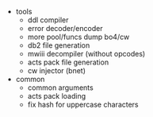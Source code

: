 - tools
  - ddl compiler
  - error decoder/encoder
  - more pool/funcs dump bo4/cw
  - db2 file generation
  - mwiii decompiler (without opcodes)
  - acts pack file generation
  - cw injector (bnet)
- common
  - common arguments
  - acts pack loading
  - fix hash for uppercase characters
